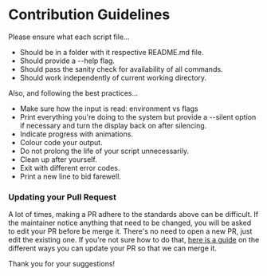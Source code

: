 # Contribution Guidelines

Please ensure what each script file...

- Should be in a folder with it respective README.md file.
- Should provide a --help flag.
- Should pass the sanity check for availability of all commands.
- Should work independently of current working directory.

Also, and following the best practices...
- Make sure how the input is read: environment vs flags
- Print everything you're doing to the system but provide a --silent option if necessary and turn the display back on after silencing.
- Indicate progress with animations.
- Colour code your output.
- Do not prolong the life of your script unnecessarily.
- Clean up after yourself.
- Exit with different error codes.
- Print a new line to bid farewell.

### Updating your Pull Request

A lot of times, making a PR adhere to the standards above can be difficult.
If the maintainer notice anything that need to be changed, you will be asked to edit your PR before be merge it.
There's no need to open a new PR, just edit the existing one. If you're not sure how to do that, [here is a guide](https://github.com/RichardLitt/knowledge/blob/master/github/amending-a-commit-guide.md) on the different ways you can update your PR so that we can merge it.

Thank you for your suggestions!